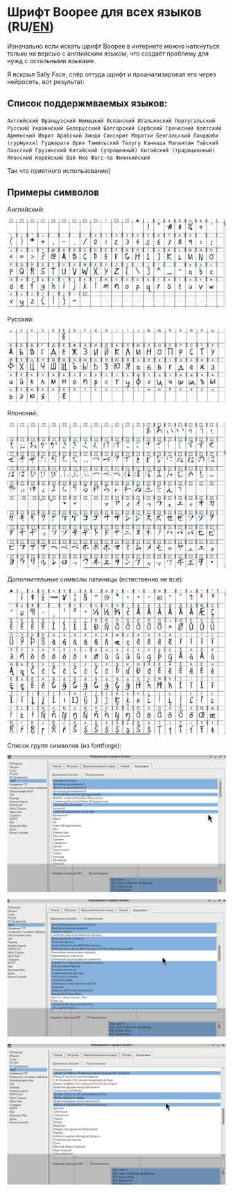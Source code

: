 # Шрифт Boopee для всех языков (RU/[EN](https://github.com/Nepoymi/Boopee_Font/blob/main/en/README.md)) 

Изначально если искать шрифт Boopee в интернете можно наткнуться только на версью с английским языком, что создаёт проблему для нужд с остальными языками.

Я вскрыл Sally Face, спёр оттуда шрифт и проанализировал его через нейросеть, вот результат:



## Список поддержмваемых языков:

`Английский
Французский
Немецкий
Испанский
Итальянский
Португальский
Русский
Украинский
Белорусский
Болгарский
Сербский
Греческий
Коптский
Армянский
Иврит
Арабский
Хинди
Санскрит
Маратхи
Бенгальский
Панджаби (гурмукхи)
Гуджарати
Ория
Тамильский
Телугу
Каннада
Малаялам
Тайский
Лаосский
Грузинский
Китайский (упрощенный)
Китайский (традиционный)
Японский
Корейский
Вай
Нко
Фагс-па
Финикийский
`

Так что приятного использования) 

## Примеры символов

Английский:

![English](https://github.com/Nepoymi/Boopee_Font/blob/main/examples/English.jpg) 

Русский:

![Russian](https://github.com/Nepoymi/Boopee_Font/blob/main/examples/Russian.jpg) 

Японский:

![Japanese](https://github.com/Nepoymi/Boopee_Font/blob/main/examples/Japanese.jpg) 

Дополнительные символы латиницы (естественно не все):

![Extra](https://github.com/Nepoymi/Boopee_Font/blob/main/examples/Extra.jpg) 

Список групп символов (из fontforge):

![Lang_list_1](https://github.com/Nepoymi/Boopee_Font/blob/main/examples/Lang_list_1.jpg) 

![Lang_list_2](https://github.com/Nepoymi/Boopee_Font/blob/main/examples/Lang_list_2.jpg) 

![Lang_list_3](https://github.com/Nepoymi/Boopee_Font/blob/main/examples/Lang_list_3.jpg) 
